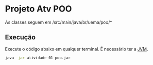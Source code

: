 # Projeto Atv POO
As classes seguem em /src/main/java/br/uema/poo/*

## Execução
Execute o código abaixo em qualquer terminal. É necessário ter a [JVM](https://www.java.com/en/download/).

```Bash
java -jar atividade-01-poo.jar
```

